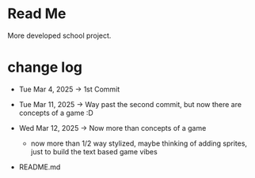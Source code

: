 # Read Me
More developed school project.
# change log
- Tue Mar 4, 2025 -> 1st Commit
- Tue Mar 11, 2025 -> Way past the second commit, but now there are concepts of a game :D
- Wed Mar 12, 2025 -> Now more than concepts of a game
    - now more than 1/2 way stylized, maybe thinking of adding sprites, just to build the text based game vibes

- README.md
